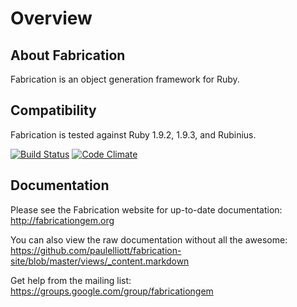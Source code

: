 # Overview

## About Fabrication

Fabrication is an object generation framework for Ruby.

## Compatibility

Fabrication is tested against Ruby 1.9.2, 1.9.3, and Rubinius.

[![Build Status](https://secure.travis-ci.org/paulelliott/fabrication.png)](http://travis-ci.org/paulelliott/fabrication)
[![Code Climate](https://codeclimate.com/github/paulelliott/fabrication.png)](https://codeclimate.com/github/paulelliott/fabrication)

## Documentation

Please see the Fabrication website for up-to-date documentation: http://fabricationgem.org

You can also view the raw documentation without all the awesome: https://github.com/paulelliott/fabrication-site/blob/master/views/_content.markdown

Get help from the mailing list: https://groups.google.com/group/fabricationgem
